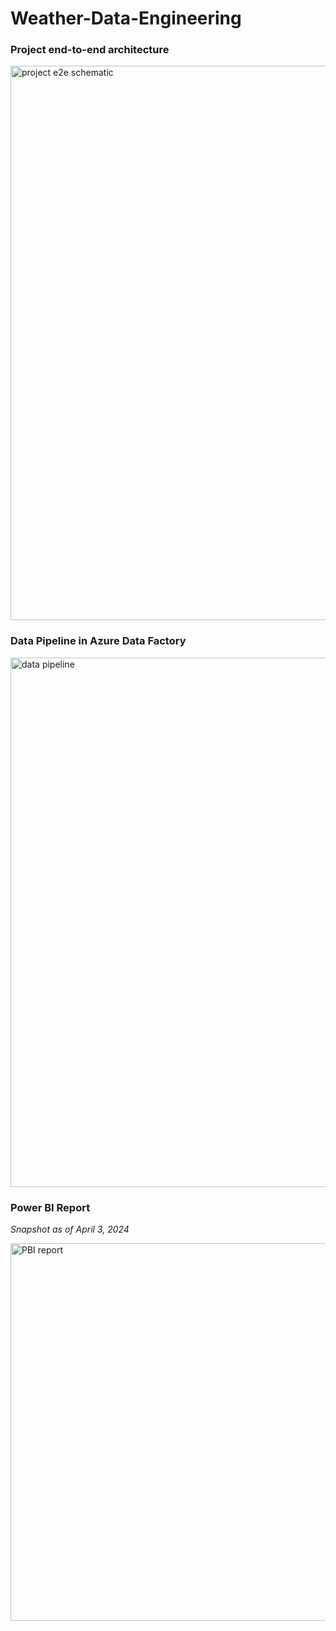 # Weather-Data-Engineering
### Project end-to-end architecture
<img width="887" alt="project e2e schematic" src="https://github.com/johnuzoma/Weather-Data-Engineering/assets/18267074/072e85f1-5aa2-4b04-a4c6-b37e2417586b">


### Data Pipeline in Azure Data Factory
<img width="847" alt="data pipeline" src="https://github.com/johnuzoma/Weather-Data-Engineering/assets/18267074/e639556e-9522-4f3c-bb3f-ab165a62ef0c">


### Power BI Report
*Snapshot as of April 3, 2024*

<img width="604" alt="PBI report" src="https://github.com/johnuzoma/Weather-Data-Engineering/assets/18267074/9a660940-24e8-4c42-b09a-c92f5197e719">



